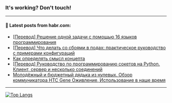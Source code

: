 ### It's working? Don't touch!

---
<!--
#### 🛠️ Technical stack:

![C++](https://img.shields.io/badge/C++-informational?logo=c%2B%2B&style=flat&logoColor=white&color=9C033A)
![Java](https://img.shields.io/badge/Java-informational?logo=java&style=flat&logoColor=white&color=007396)
![Kotlin](https://img.shields.io/badge/Kotlin-informational?logo=Kotlin&style=flat&logoColor=white&color=0095D5)
![JS](https://img.shields.io/badge/JS-informational?logo=javaScript&style=flat&logoColor=black&color=F7Df1E) <br>
![HTML5](https://img.shields.io/badge/HTML5-informational?logo=html5&style=flat&logoColor=white&color=E34F26)
![CSS3](https://img.shields.io/badge/CSS3-informational?logo=css3&style=flat&logoColor=white&color=157286)
![Sass](https://img.shields.io/badge/Saas-informational?logo=sass&style=flat&logoColor=white&color=hotpink)
![PHP](https://img.shields.io/badge/PHP-informational?logo=php&style=flat&logoColor=white&color=777BB4) <br>
![WebPAck](https://img.shields.io/badge/WebPack-informational?logo=webPack&style=flat&logoColor=white&color=FF6F00)
![Bootstrap](https://img.shields.io/badge/Bootstrap-informational?logo=Bootstrap&style=flat&logoColor=white&color=7952B3)
![MySQL](https://img.shields.io/badge/MySQL-informational?logo=MySQL&style=flat&logoColor=white&color=00f) <br>
![NodeJS](https://img.shields.io/badge/NodeJS-informational?logo=node.js&style=flat&logoColor=white&color=43853D)
![Spring](https://img.shields.io/badge/Spring-informational?logo=Spring&style=flat&logoColor=white&color=0A9EDC)
![Angular](https://img.shields.io/badge/Vue-informational?logo=vue.js&style=flat&logoColor=white&color=red)
![Git](https://img.shields.io/badge/Git-informational?logo=git&style=flat&logoColor=white&color=darkorange)

___
-->

#### 💬 Latest posts from habr.com:

<!-- BLOG-POST-LIST:START -->
- [[Перевод] Решение одной задачи с помощью 16 языков программирования](https://habr.com/ru/post/691602/?utm_source=habrahabr&utm_medium=rss&utm_campaign=691602)
- [[Перевод] Что делать со сбоями в подах: практическое руководство с примерами конфигураций](https://habr.com/ru/post/687710/?utm_source=habrahabr&utm_medium=rss&utm_campaign=687710)
- [Как определять смысл концепта](https://habr.com/ru/post/691604/?utm_source=habrahabr&utm_medium=rss&utm_campaign=691604)
- [[Перевод] Руководство по программированию сокетов на Python. Клиент, сервер и несколько соединений](https://habr.com/ru/post/691296/?utm_source=habrahabr&utm_medium=rss&utm_campaign=691296)
- [Молодёжный и бюджетный дядька из нулевых. Обзор коммуникатора HTC Gene Оживление, Использование в наше время](https://habr.com/ru/post/691550/?utm_source=habrahabr&utm_medium=rss&utm_campaign=691550)
<!-- BLOG-POST-LIST:END -->

---

[![Top Langs](https://github-readme-stats.vercel.app/api/top-langs/?username=zloylis&layout=compact&hide_border=true&theme=dracula)](https://github.com/zloylis)
